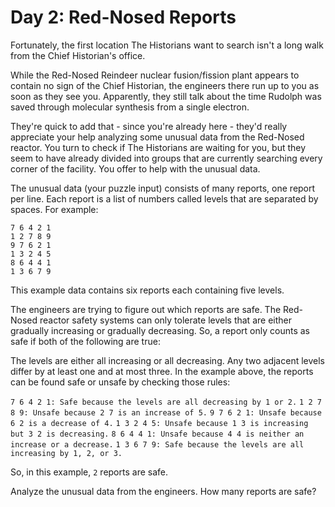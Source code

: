 # Day 2: Red-Nosed Reports

Fortunately, the first location The Historians want to search isn't a long walk from the Chief Historian's office.

While the Red-Nosed Reindeer nuclear fusion/fission plant appears to contain no sign of the Chief Historian, the engineers there run up to you as soon as they see you. Apparently, they still talk about the time Rudolph was saved through molecular synthesis from a single electron.

They're quick to add that - since you're already here - they'd really appreciate your help analyzing some unusual data from the Red-Nosed reactor. You turn to check if The Historians are waiting for you, but they seem to have already divided into groups that are currently searching every corner of the facility. You offer to help with the unusual data.

The unusual data (your puzzle input) consists of many reports, one report per line. Each report is a list of numbers called levels that are separated by spaces. For example:

```
7 6 4 2 1
1 2 7 8 9
9 7 6 2 1
1 3 2 4 5
8 6 4 4 1
1 3 6 7 9
```
This example data contains six reports each containing five levels.

The engineers are trying to figure out which reports are safe. The Red-Nosed reactor safety systems can only tolerate levels that are either gradually increasing or gradually decreasing. So, a report only counts as safe if both of the following are true:

The levels are either all increasing or all decreasing.
Any two adjacent levels differ by at least one and at most three.
In the example above, the reports can be found safe or unsafe by checking those rules:

`7 6 4 2 1: Safe because the levels are all decreasing by 1 or 2.`
`1 2 7 8 9: Unsafe because 2 7 is an increase of 5.`
`9 7 6 2 1: Unsafe because 6 2 is a decrease of 4.`
`1 3 2 4 5: Unsafe because 1 3 is increasing but 3 2 is decreasing.`
`8 6 4 4 1: Unsafe because 4 4 is neither an increase or a decrease.`
`1 3 6 7 9: Safe because the levels are all increasing by 1, 2, or 3.`

So, in this example, `2` reports are safe.

Analyze the unusual data from the engineers. How many reports are safe?